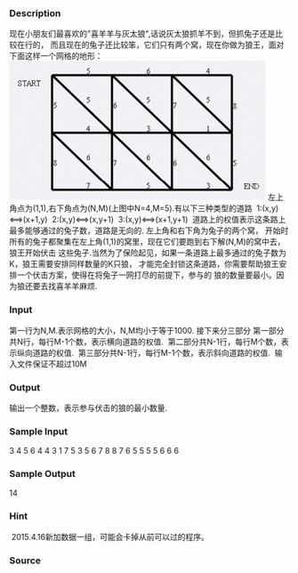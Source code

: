 
### Description
现在小朋友们最喜欢的"喜羊羊与灰太狼",话说灰太狼抓羊不到，但抓兔子还是比较在行的，
而且现在的兔子还比较笨，它们只有两个窝，现在你做为狼王，面对下面这样一个网格的地形：
 ![](/JudgeOnline/images/1001.jpg) 
左上角点为(1,1),右下角点为(N,M)(上图中N=4,M=5).有以下三种类型的道路 
1:(x,y)<==>(x+1,y) 
2:(x,y)<==>(x,y+1) 
3:(x,y)<==>(x+1,y+1) 
道路上的权值表示这条路上最多能够通过的兔子数，道路是无向的. 左上角和右下角为兔子的两个窝，
开始时所有的兔子都聚集在左上角(1,1)的窝里，现在它们要跑到右下解(N,M)的窝中去，狼王开始伏击
这些兔子.当然为了保险起见，如果一条道路上最多通过的兔子数为K，狼王需要安排同样数量的K只狼，
才能完全封锁这条道路，你需要帮助狼王安排一个伏击方案，使得在将兔子一网打尽的前提下，参与的
狼的数量要最小。因为狼还要去找喜羊羊麻烦.
### Input
第一行为N,M.表示网格的大小，N,M均小于等于1000.
接下来分三部分
第一部分共N行，每行M-1个数，表示横向道路的权值. 
第二部分共N-1行，每行M个数，表示纵向道路的权值. 
第三部分共N-1行，每行M-1个数，表示斜向道路的权值. 
输入文件保证不超过10M
### Output
输出一个整数，表示参与伏击的狼的最小数量. 
### Sample Input
3 4
5 6 4
4 3 1
7 5 3
5 6 7 8
8 7 6 5
5 5 5
6 6 6
### Sample Output
14
### Hint
 2015.4.16新加数据一组，可能会卡掉从前可以过的程序。
### Source
